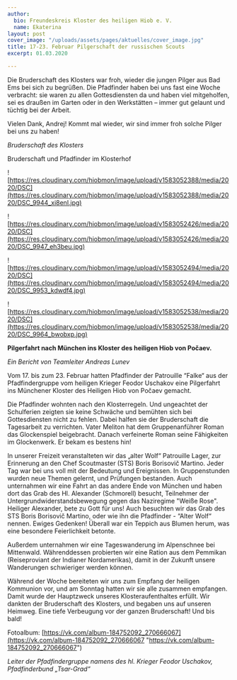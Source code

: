 ```yaml
---
author:
  bio: Freundeskreis Kloster des heiligen Hiob e. V.
  name: Ekaterina
layout: post
cover_image: "/uploads/assets/pages/aktuelles/cover_image.jpg"
title: 17-23. Februar Pilgerschaft der russischen Scouts
excerpt: 01.03.2020

---
```

Die Bruderschaft des Klosters war froh, wieder die jungen Pilger aus Bad Ems bei sich zu begrüßen. Die Pfadfinder haben bei uns fast eine Woche verbracht: sie waren zu allen Gottesdiensten da und haben viel mitgeholfen, sei es draußen im Garten oder in den Werkstätten – immer gut gelaunt und tüchtig bei der Arbeit.

Vielen Dank, Andrej! Kommt mal wieder, wir sind immer froh solche Pilger bei uns zu haben!

_Bruderschaft des Klosters_

Bruderschaft und Pfadfinder im Klosterhof

![https://res.cloudinary.com/hiobmon/image/upload/v1583052388/media/2020/DSC](https://res.cloudinary.com/hiobmon/image/upload/v1583052388/media/2020/DSC_9944_xi8enl.jpg)

![https://res.cloudinary.com/hiobmon/image/upload/v1583052426/media/2020/DSC](https://res.cloudinary.com/hiobmon/image/upload/v1583052426/media/2020/DSC_9947_eh3beu.jpg)

![https://res.cloudinary.com/hiobmon/image/upload/v1583052494/media/2020/DSC](https://res.cloudinary.com/hiobmon/image/upload/v1583052494/media/2020/DSC_9953_kdwdf4.jpg)

![https://res.cloudinary.com/hiobmon/image/upload/v1583052538/media/2020/DSC](https://res.cloudinary.com/hiobmon/image/upload/v1583052538/media/2020/DSC_9964_bwobxp.jpg)

**Pilgerfahrt nach München ins Kloster des heiligen Hiob von Počaev.**

_Ein Bericht von Teamleiter Andreas Lunev_

Vom 17. bis zum 23. Februar hatten Pfadfinder der Patrouille “Falke“ aus der Pfadfindergruppe vom heiligen Krieger Feodor Uschakov eine Pilgerfahrt ins Münchener Kloster des Heiligen Hiob von Počaev gemacht.

Die Pfadfinder wohnten nach den Klosterregeln. Und ungeachtet der Schulferien zeigten sie keine Schwäche und bemühten sich bei Gottesdiensten nicht zu fehlen. Dabei halfen sie der Bruderschaft die Tagesarbeit zu verrichten. Vater Meliton hat dem Gruppenanführer Roman das Glockenspiel beigebracht. Danach verfeinerte Roman seine Fähigkeiten im Glockenwerk. Er bekam es bestens hin!

In unserer Freizeit veranstalteten wir das „alter Wolf“ Patrouille Lager, zur Erinnerung an den Chef Scoutmaster (STS) Boris Borisovič Martino. Jeder Tag war bei uns voll mit der Bedeutung und Ereignissen. In Gruppenstunden wurden neue Themen gelernt, und Prüfungen bestanden. Auch unternahmen wir eine Fahrt an das andere Ende von München und haben dort das Grab des Hl. Alexander (Schmorell) besucht, Teilnehmer der Untergrundwiderstandsbewegung gegen das Naziregime "Weiße Rose". Heiliger Alexander, bete zu Gott für uns! Auch besuchten wir das Grab des STS Boris Borisovič Martino, oder wie ihn die Pfadfinder - “Alter Wolf“ nennen. Ewiges Gedenken! Überall war ein Teppich aus Blumen herum, was eine besondere Feierlichkeit betonte.

Außerdem unternahmen wir eine Tageswanderung im Alpenschnee bei Mittenwald. Währenddessen probierten wir eine Ration aus dem Pemmikan (Reiseproviant der Indianer Nordamerikas), damit in der Zukunft unsere Wanderungen schwieriger werden können.

Während der Woche bereiteten wir uns zum Empfang der heiligen Kommunion vor, und am Sonntag hatten wir sie alle zusammen empfangen. Damit wurde der Hauptzweck unseres Klosteraufenthaltes erfüllt. Wir dankten der Bruderschaft des Klosters, und begaben uns auf unseren Heimweg. Eine tiefe Verbeugung vor der ganzen Bruderschaft! Und bis bald!

Fotoalbum: [https://vk.com/album-184752092_270666067](https://vk.com/album-184752092_270666067 "https://vk.com/album-184752092_270666067")

_Leiter der Pfadfindergruppe namens des hl. Krieger Feodor Uschakov, Pfadfinderbund „Tsar-Grad“_